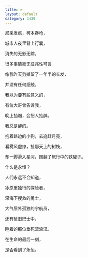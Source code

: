 ```yaml
---
title: ∞
layout: default
category: 1439
---
```


尼采发疯，柯本吞枪，

城市人夜里背上行囊，

消失的无影无踪。

很多事情毫无征兆性可言

像我昨天剪掉留了一年半的长发，

并没有任何感触。

我以为要有些意义的，

有位大哥曾告诉我，

晚上抽烟，会把人抽醉。

我总是醉的。

抱着路边的小狗，去追赶月亮，

看雾风虚缭，扯那天上的树枝，

却一脚滑入星河，踢翻了旅行中的铁罐子。

什么是永恒？

人们永远不会知道，

冰原里独行的探险者，

深海下搜救的勇士，

大气层外孤独的宇航员，

还有破旧巴士中，

睡着的那位垂死流浪汉。

在生命的最后一刻，

是否看到了永恒。
